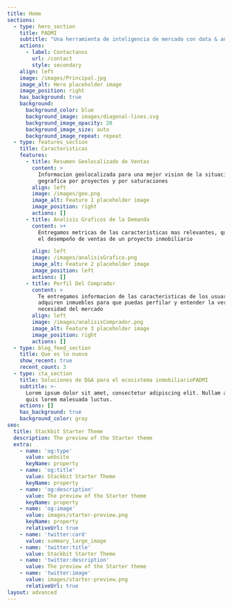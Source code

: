 ```yaml
---
title: Home
sections:
  - type: hero_section
    title: PADMI
    subtitle: "Una herramienta de inteligencia de mercado con data & analítica\_de\_demanda del mercado y sus clientes, confiable, representativa, y oportuna,\_con módulos enfocados en responder las principales preguntas del negocio"
    actions:
      - label: Contactanos
        url: /contact
        style: secondary
    align: left
    image: /images/Principal.jpg
    image_alt: Hero placeholder image
    image_position: right
    has_background: true
    background:
      background_color: blue
      background_image: images/diagonal-lines.svg
      background_image_opacity: 20
      background_image_size: auto
      background_image_repeat: repeat
  - type: features_section
    title: Caracteristicas
    features:
      - title: Resumen Geolocalizado de Ventas
        content: >
          Informacion geolocalizada para una mejor vision de la situacion
          gegrafica por proyectos y por saturaciones
        align: left
        image: /images/geo.png
        image_alt: Feature 1 placeholder image
        image_position: right
        actions: []
      - title: Analisis Graficos de la Demanda
        content: >+
          Entregamos metricas de las caracteristicas mas relevantes, que afectan
          el desempeño de ventas de un proyecto inmobiliario

        align: left
        image: /images/analisisGrafico.png
        image_alt: Feature 2 placeholder image
        image_position: left
        actions: []
      - title: Perfil Del Comprador
        content: >
          Te entregamos informacion de las caracteristicas de los usuarios,  que
          adquiren inmuebles para que puedas perfilar y entender la verdadera
          necesidad del mercado
        align: left
        image: /images/analisisComprador.png
        image_alt: Feature 3 placeholder image
        image_position: right
        actions: []
  - type: blog_feed_section
    title: Que es lo nuevo
    show_recent: true
    recent_count: 3
  - type: cta_section
    title: Soluciones de D&A para el ecosistema inmobiliario​PADMI
    subtitle: >-
      Lorem ipsum dolor sit amet, consectetur adipiscing elit. Nullam a metus
      quis lorem malesuada luctus.
    actions: []
    has_background: true
    background_color: gray
seo:
  title: Stackbit Starter Theme
  description: The preview of the Starter theme
  extra:
    - name: 'og:type'
      value: website
      keyName: property
    - name: 'og:title'
      value: Stackbit Starter Theme
      keyName: property
    - name: 'og:description'
      value: The preview of the Starter theme
      keyName: property
    - name: 'og:image'
      value: images/starter-preview.png
      keyName: property
      relativeUrl: true
    - name: 'twitter:card'
      value: summary_large_image
    - name: 'twitter:title'
      value: Stackbit Starter Theme
    - name: 'twitter:description'
      value: The preview of the Starter theme
    - name: 'twitter:image'
      value: images/starter-preview.png
      relativeUrl: true
layout: advanced
---
```

